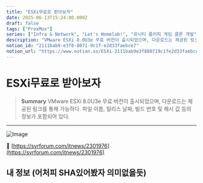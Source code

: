 ```yaml
---
title: "ESXi무료로 받아보자"
date: 2025-06-13T15:24:00.000Z
draft: false
tags: ["ProxMox"]
series: ["Infra & Network", "Let's Homelab!", "유니티 플러피 게임 클론 개발"]
description: "VMware ESXi 8.0U3e 무료 버전이 출시되었으며, 다운로드는 제공된 링크를 통해 가능하다. 파일 이름, 릴리스 날짜, 빌드 번호 및 해시 값 등의 정보가 포함되어 있다."
notion_id: "2111bab9-e3f8-8071-9c1f-e2d33faebce7"
notion_url: "https://www.notion.so/ESXi-2111bab9e3f880719c1fe2d33faebce7"
---
```


# ESXi무료로 받아보자

> **Summary**
> VMware ESXi 8.0U3e 무료 버전이 출시되었으며, 다운로드는 제공된 링크를 통해 가능하다. 파일 이름, 릴리스 날짜, 빌드 번호 및 해시 값 등의 정보가 포함되어 있다.

---

![Image](https://prod-files-secure.s3.us-west-2.amazonaws.com/09ccd4d5-876c-4bba-bbdf-cc77a0a11257/1da6790f-4e50-4239-95f9-e81838d2327c/image.png?X-Amz-Algorithm=AWS4-HMAC-SHA256&X-Amz-Content-Sha256=UNSIGNED-PAYLOAD&X-Amz-Credential=ASIAZI2LB466ZNIYCZ3N%2F20250724%2Fus-west-2%2Fs3%2Faws4_request&X-Amz-Date=20250724T115227Z&X-Amz-Expires=3600&X-Amz-Security-Token=IQoJb3JpZ2luX2VjEAMaCXVzLXdlc3QtMiJGMEQCIHd2G%2B7G8fYRyRGkvDhuHeHPR6ydlCUQEUHRKZtHQLxGAiBhmyTbQGMOwG3wL0eLF4uW3ARNSkjVEXXncMCMkxEm9Sr%2FAwgsEAAaDDYzNzQyMzE4MzgwNSIMbmzb%2BajM%2FOk4CXptKtwDgC7EA2sY68sWb%2F1KMVHusEsUv7h%2Btx2eUF1oti0%2FnM2XmI1iFN8%2F290F6leRyLVD1kwgIa3h8EV15T4Du%2F33m%2FKnUJU3hn2QO%2F7eNnAqngSpA2nWVyzbdmULeNthmzSZKG6CD8K7b9e%2BrQTOhce7gx%2FdRZshhlGU1OxF1ssC%2FQkbERJ58w5MaVZUSDrtAFco%2F2JZuXIV4pFumAy26K7Kfmuyoa%2Bh3z%2B6kp2U7kQsp0XbUSpj1JZykbAtC%2FVQ4HjEr2K%2FhFUi5IXwW36JfUkHVYWxb12PsvdbbCEjl69E4XEp10%2FH6OkNx13eTfVsy%2FKUYkjyRDkgacMZvLbnsI%2F%2F13k1N1OwFQrM7K10rNSZ7o7Rx%2BJuZa7jkWZ2cLZzu%2BrLfiEAdWzv1GFHmeN2utWXfVdEk1xkzakxuBXEPtAQVCT6TaiSX4%2BXN2emfAMwC4VDOryuZZs4auyQ5vg%2Byy4A480k5MQgJY%2FptIv%2FGRP%2FKn5HFx2fh6%2FQzcjwjJ5XMqTI7%2BE0nKGCiG1E5%2BCwKIMnB42HpjGlK%2FTujw1Zy0Ox1NV2xupgHy6EFTdKi1rs4LqN1sMYCbFNzMSNIspsMNPONJyZL%2B4YPUWai%2BOhFQMF0sP5rvpio7Mx%2FxLCVyAw7JuIxAY6pgGOwjBi%2BKv1pwHUnVMt5lqcn6M%2FuwJH%2FztLTZBWY1yUc10bSQrKwWcqCRsMquRsklq%2FqplUv5xO8ZkLcvCsRg4eexZ8KS8ZRzV2GmqaHQLe5h3M%2FB8xn33NPCDwy46sqi8%2Ft2c0LsggWbIyZXWFx0JJy3HCb%2B6x4kWLiuWrTCnQk95Qh8ntIMIcvEWc%2Bei7tbpPMFzPRICrmdOd0uS9mw%2BUm%2FapLKzW&X-Amz-Signature=c15444e7756def40b21813788ce7f6477675a537ed20a84438266e3eeebe5dc5&X-Amz-SignedHeaders=host&x-amz-checksum-mode=ENABLED&x-id=GetObject)

🔗 [https://svrforum.com/itnews/2301976](https://svrforum.com/itnews/2301976)

## 내 정보 (어처피 SHA있어봤자 의미없을듯)

